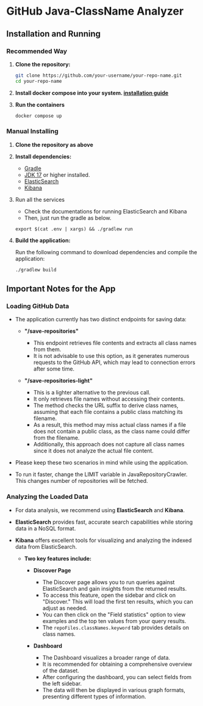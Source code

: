 # GitHub Java-ClassName Analyzer

## Installation and Running

### Recommended Way

1. **Clone the repository:**
      ```bash
   git clone https://github.com/your-username/your-repo-name.git
   cd your-repo-name
   ```
2. **Install docker compose into your system. [installation guide](https://docs.docker.com/compose/install/)**

3. **Run the containers**
   ```bash
   docker compose up
   ```
### Manual Installing
1. **Clone the repository as above**
2. **Install dependencies:**

   - [Gradle](https://gradle.org/install/)
   - [JDK 17](https://docs.oracle.com/en/java/javase/23/install/overview-jdk-installation.html) or higher installed.
   - [ElasticSearch](https://www.elastic.co/guide/en/elasticsearch/reference/current/install-elasticsearch.html)
   - [Kibana](https://www.elastic.co/guide/en/kibana/current/install.html)

3. Run all the services
   - Check the documentations for running ElasticSearch and Kibana
   - Then, just run the gradle as below.
   ```shell
   export $(cat .env | xargs) && ./gradlew run
   ```

3. **Build the application:**

   Run the following command to download dependencies and compile the application:

   ```bash
   ./gradlew build
   ```

## Important Notes for the App

### Loading GitHub Data
- The application currently has two distinct endpoints for saving data:
   - **"/save-repositories"**
      - This endpoint retrieves file contents and extracts all class names from them.
      - It is not advisable to use this option, as it generates numerous requests to the GitHub API, which may lead to connection errors after some time.

   - **"/save-repositories-light"**
      - This is a lighter alternative to the previous call.
      - It only retrieves file names without accessing their contents.
      - The method checks the URL suffix to derive class names, assuming that each file contains a public class matching its filename.
      - As a result, this method may miss actual class names if a file does not contain a public class, as the class name could differ from the filename.
      - Additionally, this approach does not capture all class names since it does not analyze the actual file content.

- Please keep these two scenarios in mind while using the application.
- To run it faster, change the LIMIT variable in JavaRepositoryCrawler. This changes number of repositories will be fetched. 

### Analyzing the Loaded Data
- For data analysis, we recommend using **ElasticSearch** and **Kibana**.
- **ElasticSearch** provides fast, accurate search capabilities while storing data in a NoSQL format.
- **Kibana** offers excellent tools for visualizing and analyzing the indexed data from ElasticSearch.

   - **Two key features include:**
      - **Discover Page**
         - The Discover page allows you to run queries against ElasticSearch and gain insights from the returned results.
         - To access this feature, open the sidebar and click on "Discover." This will load the first ten results, which you can adjust as needed.
         - You can then click on the "Field statistics" option to view examples and the top ten values from your query results.
         - The `repoFiles.classNames.keyword` tab provides details on class names.

      - **Dashboard**
         - The Dashboard visualizes a broader range of data.
         - It is recommended for obtaining a comprehensive overview of the dataset.
         - After configuring the dashboard, you can select fields from the left sidebar.
         - The data will then be displayed in various graph formats, presenting different types of information.

